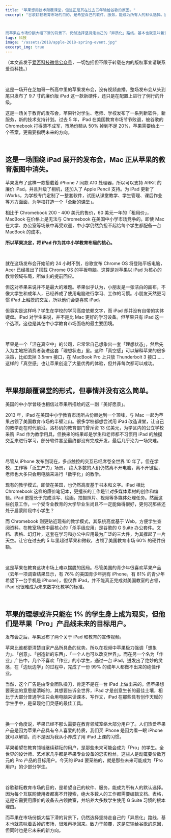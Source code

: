 ```yaml
---
title: "苹果想用技术颠覆课堂，但这正是其在过去五年输给谷歌的原因。"
excerpt: "谷歌耕耘教育市场的目的，是希望自己的软件、服务，能成为所有人的默认选择。因为每个互联网使用者都离不开搜索，绝大多数人的工作都需要编辑文档、表格，这是它需要用廉价的设备去占领教室，并培养大多数学生使用 G Suite 习惯的根本理由。



而苹果在市场份额大幅下滑的背景下，仍然选择坚持走自己的「异质化」路线，基本也就意味着丢掉的市场，很难再抢回来。致力于颠覆，这是它输给谷歌的原因，但同时也是它未来的新方向。"
tags: 科技
image: "/assets/2018/apple-2018-spring-event.jpg"
excerpt_img: true
---
```


（本文首发于[爱否科技微信公众号](https://mp.weixin.qq.com/s/VS1_tmuX9e1-a0gzbS8RuQ)，一切包括但不限于转载在内的版权事宜请联系爱否科技。）

<br>

这是一场开在芝加哥一所高中里的苹果发布会，没有视频直播。整场发布会从头到尾只发布了 9.7 寸的廉价版 iPad 这一款新硬件，还只是在配置上进行了例行的升级。

这是一场关于教育的发布会，苹果针对学生、老师、学校发布了一系列新软件，新服务，新的技术支持计划。过去 5 年，iPad 在美国教育市场节节败退，被谷歌的 Chromebook 打得溃不成军，市场份额从 50% 掉到不足 20%，苹果需要给出一个答案，更需要指明未来的方向。

<br>

## 这是一场围绕 iPad 展开的发布会，Mac 正从苹果的教育版图中消失。
苹果发布了这样一款搭载着 iPhone 7 同款 A10 处理器，所以可以支持 ARKit 的廉价 iPad。并且升级了相机，还加入了 Apple Pencil 支持。为 iPad 更新了 iWorks，为学校专门定制了一整套软件，试图从课堂教学、学生管理、课后作业等方方面面，为学校打造一个「全新的课堂」。

相比于 Chromebook 200 - 400 美元的售价，60 美元一年的「租用价」，MacBook 在价格上是无法与 Chromebook 在美国中小学市场竞争的。即使 Mac 在大学、办公室等场景中再受欢迎，中小学仍然负担不起给每个学生都配备一台 MacBook 的成本。

**所以苹果决定，将 iPad 作为其中小学教育布局的核心。**

<br>

就在这场发布会开始前的 24 小时不到，谷歌宣布 Chrome OS 将登陆平板电脑，Acer 已经推出了搭载 Chrome OS 的平板电脑。这算是对苹果以 iPad 为核心的教育领域布局，所做出的提前回应。

但这对苹果来说并不是最大的难题。苹果似乎认为，小朋友是一张洁白的画布，不像大学生和成年人，已经养成了使用电脑进行学习、工作的习惯。小朋友天然更习惯 iPad 上触摸的交互，所以他们会更喜欢 iPad。

但事实是这样吗？学生在学校的学习高度依赖文字，而 iPad 却并没有自带的实体键盘。iPad 对学生来说，并不是比 Mac 更好的学习设备。但苹果只有 iPad 这一个选项，这也是其在中小学教育市场面临的最主要困境。

<br>

苹果是一个「活在真空中」的公司，它常常自己想象出一套「理想状态」，然后先入为主地把消费者装进这套「理想状态」里。这种「真空感」可以解释苹果的很多决策，比如去掉 3.5mm 接口，在 MacBook Pro 上只放 Thunderbolt 3 接口…… 这样的「真空感」也让苹果创造了大量优秀的体验，但并非每次都可以成功。

<br>

## 苹果想颠覆课堂的形式，但事情并没有这么简单。
美国的中小学曾经也相信过苹果所描绘的这一副「美好愿景」。

2013 年，iPad 在美国中小学教育市场所占份额达到一个顶峰，与 Mac 一起为苹果占领了美国教育市场的半壁江山。很多学校都想尝试用 iPad 改造课堂，让自己的教学走在时代前沿。洛杉矶的教育部门曾斥资 13 亿美元，为学区内的公立学校采购 iPad 作为教学用具，但换来的结果却是学生和老师都不习惯用 iPad 的触摸交互来进行学习，部分软件甚至最终都没有完成开发，最后几乎沦为一场灾难。

<br>

尽管从 iPhone 发布到现在，多点触控的交互已经席卷全世界 10 年了。但在学校，工作等「泛生产力」场景， 绝大多数的人们仍然离不开电脑，离不开键盘，老师也大多只会用电脑来进行「数字化」的教学。

现有的教学模式，即使在美国，也仍然高度基于书本和文字。iPad 相比 Chromebook 这样的廉价笔记本，更擅长的工作是针对多媒体素材的创作和编辑。iPad 更擅长于完成涂写、绘画，拍摄照片、视频等多媒体处理任务。然而这些创意工作，一个受专业教育的大学毕业生尚且不一定能做得很好，更何况那些还处于启蒙阶段中小学生？

而 Chromebook 则更贴近现有的教学模式，其系统高度基于 Web，方便学生查阅资料。在教室场景中最核心的「杀手级应用」是谷歌的 G Suite 办公套件。文档、表格、幻灯片，这套在学习和办公中应用最为广泛的三大件，为其撑起了一片天空。让它在过去的 5 年里超过苹果和微软，占领了美国教育市场 60% 的硬件份额。

<br>

这是苹果在教育这块市场上难以摆脱的困局。尽管美国的青少年很喜欢苹果产品（去年一项调查结果显示，有 76% 的美国青少年拥有 iPhone，有 81% 的青少年希望下一台手机是 iPhone），但仅靠 iPad，并不能真正完成对美国教室的占领，iPad 也很难成为未来数字化教学的标准。

<br>

## 苹果的理想或许只能在 1% 的学生身上成为现实，但他们是苹果「Pro」产品线未来的目标用户。
发布会之后，苹果发布了两个关于 iPad 和教育的宣传视频。

苹果比谁都更清楚自家产品所具备的优势。所以在视频中苹果极力强调「想象力」、「创意」、「创造新的东西」、「一个人也可以改变世界」。而在另一个名为「作业」广告中，几个不喜欢「作业」的小学生，通过一台 iPad，迸发出了绝妙的灵感，在「边玩边学」的过程中，完成了一份 99% 的成年人都做不出来的绝佳作业。

当然，这个广告是由专业团队操刀，肯定不是在一台 iPad 上做出来的。但苹果想要表达的意思是清晰的，其想要告诉全世界，iPad 才是创意生长的最佳土壤，相比于大部分普通学生只会用电脑来读课本、写作文，iPad 在那些具有创作天赋的学生手中，是呈现他们灵感的最佳工具。

<br>

换一个角度说，苹果已经不那么需要在教育领域笼络大部分用户了。人们热爱苹果产品是因为苹果产品具有令人喜爱的特质，我们买 iPhone 是因为看一眼 iPhone 就可以解锁，而不是因为我从小养成了用 iPad 上课的习惯。

苹果希望在教育领域继续耕耘的用户，是那些未来可能会成为「Pro」的学生。全世界的设计师、艺术家几乎都是苹果专业设备的忠实粉丝，这些人是动辄要价数万元的 Pro 产品的目标用户。今天的 iPad 要笼络的，就是那些未来可能成为「Pro 用户」的少部分学生。

<br>

谷歌耕耘教育市场的目的，是希望自己的软件、服务，能成为所有人的默认选择。因为每个互联网使用者都离不开搜索，绝大多数人的工作都需要编辑文档、表格，这是它需要用廉价的设备去占领教室，并培养大多数学生使用 G Suite 习惯的根本理由。

而苹果在市场份额大幅下滑的背景下，仍然选择坚持走自己的「异质化」路线，基本也就意味着丢掉的市场，很难再抢回来。致力于颠覆，这是它输给谷歌的原因，但同时也是它未来的新方向。